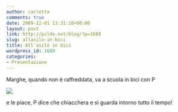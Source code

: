```yaml
---
author: carlotta
comments: true
date: 2009-12-01 13:31:10+00:00
layout: post
link: http://pilde.net/blog/?p=1689
slug: allasilo-in-bici
title: All'asilo in bici
wordpress_id: 1689
categories:
- Presentazione
---
```


Marghe, quando non è raffreddata, va a scuola in bici con P

![]({{baseurl}}/uploads/2009/12/bici_papa.jpg)




e le piace, P dice che chiacchera e si guarda intorno tutto il tempo!
